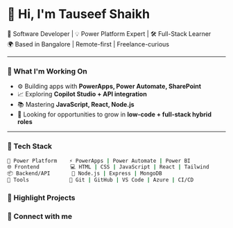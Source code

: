 # 👋 Hi, I'm Tauseef Shaikh

🔧 Software Developer | 💡 Power Platform Expert | 🛠️ Full-Stack Learner  
🌍 Based in Bangalore | Remote-first | Freelance-curious

---

### 🚀 What I'm Working On

- ⚙️ Building apps with **PowerApps, Power Automate, SharePoint**
- 📈 Exploring **Copilot Studio + API integration**
- 📚 Mastering **JavaScript, React, Node.js**
- 💼 Looking for opportunities to grow in **low-code + full-stack hybrid roles**

---

### 🧠 Tech Stack

```bash
🔷 Power Platform    ⚡ PowerApps | Power Automate | Power BI
🌐 Frontend          💻 HTML | CSS | JavaScript | React | Tailwind
📦 Backend/API       🧩 Node.js | Express | MongoDB
🧰 Tools             🔧 Git | GitHub | VS Code | Azure | CI/CD
```

### 📁 Highlight Projects

### 📧 Connect with me
